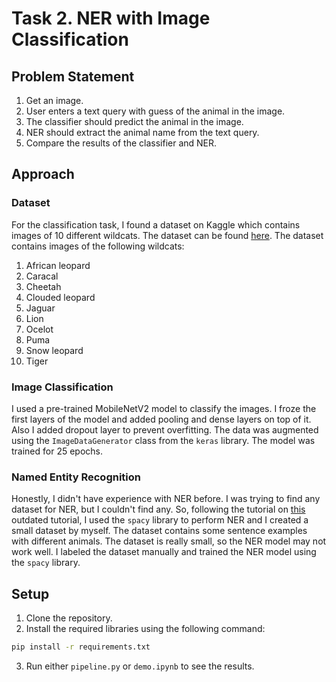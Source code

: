 # Task 2. NER with Image Classification

## Problem Statement
1. Get an image.
2. User enters a text query with guess of the animal in the image.
3. The classifier should predict the animal in the image.
4. NER should extract the animal name from the text query.
5. Compare the results of the classifier and NER.

## Approach
### Dataset
For the classification task, I found a dataset on Kaggle which contains images of 10 different
wildcats. The dataset can be found [here](https://www.kaggle.com/datasets/gpiosenka/cats-in-the-wild-image-classification/data).
The dataset contains images of the following wildcats:
1. African leopard
2. Caracal
3. Cheetah
4. Clouded leopard
5. Jaguar
6. Lion
7. Ocelot
8. Puma
9. Snow leopard
10. Tiger

### Image Classification
I used a pre-trained MobileNetV2 model to classify the images. I froze the first layers of the model and added pooling and dense layers on top of it. 
Also I added dropout layer to prevent overfitting. The data was augmented using the `ImageDataGenerator` class from the `keras` library.
The model was trained for 25 epochs.

### Named Entity Recognition
Honestly, I didn't have experience with NER before. I was trying to find any dataset for NER, but I couldn't find any.
So, following the tutorial on [this](https://www.geeksforgeeks.org/python-named-entity-recognition-ner-using-spacy/) outdated
tutorial, I used the `spacy` library to perform NER and I created a small dataset by myself. The dataset contains
some sentence examples with different animals. The dataset is really small, so the NER model may not work well.
I labeled the dataset manually and trained the NER model using the `spacy` library.

## Setup
1. Clone the repository.
2. Install the required libraries using the following command:
```bash 
pip install -r requirements.txt
```
3. Run either `pipeline.py` or `demo.ipynb` to see the results.

